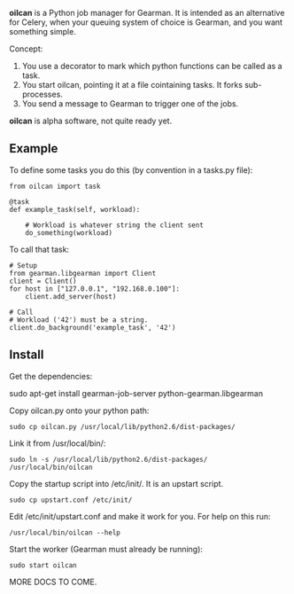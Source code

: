 
**oilcan** is a Python job manager for Gearman. It is intended as an alternative for Celery, when your queuing system of choice is Gearman, and you want something simple.

Concept:
 1. You use a decorator to mark which python functions can be called as a task.
 2. You start oilcan, pointing it at a file cointaining tasks. It forks sub-processes.
 3. You send a message to Gearman to trigger one of the jobs.

**oilcan** is alpha software, not quite ready yet.

## Example ##

To define some tasks you do this (by convention in a tasks.py file):

    from oilcan import task

    @task
    def example_task(self, workload):

        # Workload is whatever string the client sent
        do_something(workload)

To call that task:

    # Setup
    from gearman.libgearman import Client
    client = Client()
    for host in ["127.0.0.1", "192.168.0.100"]:
        client.add_server(host)

    # Call
    # Workload ('42') must be a string. 
    client.do_background('example_task', '42')

## Install ##

Get the dependencies:

   sudo apt-get install gearman-job-server python-gearman.libgearman

Copy oilcan.py onto your python path:

    sudo cp oilcan.py /usr/local/lib/python2.6/dist-packages/
    
Link it from /usr/local/bin/:

    sudo ln -s /usr/local/lib/python2.6/dist-packages/ /usr/local/bin/oilcan

Copy the startup script into /etc/init/. It is an upstart script.

    sudo cp upstart.conf /etc/init/

Edit /etc/init/upstart.conf and make it work for you. For help on this run:

    /usr/local/bin/oilcan --help

Start the worker (Gearman must already be running):

    sudo start oilcan

MORE DOCS TO COME.

